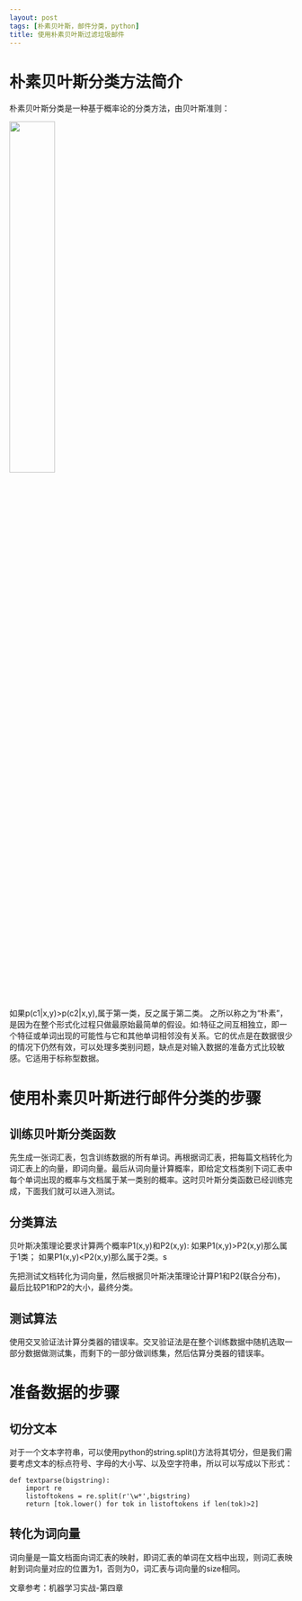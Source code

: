 ```yaml
---
layout: post
tags: [朴素贝叶斯，邮件分类，python]
title: 使用朴素贝叶斯过滤垃圾邮件
---
```


# 朴素贝叶斯分类方法简介

朴素贝叶斯分类是一种基于概率论的分类方法，由贝叶斯准则：

   <!-- ![png.png]({{site.img_path}}/png.png) -->
   <img src="{{site.img_path}}/png.png" width="40%">

如果p(c1|x,y)>p(c2|x,y),属于第一类，反之属于第二类。
之所以称之为“朴素”，是因为在整个形式化过程只做最原始最简单的假设。如:特征之间互相独立，即一个特征或单词出现的可能性与它和其他单词相邻没有关系。它的优点是在数据很少的情况下仍然有效，可以处理多类别问题，缺点是对输入数据的准备方式比较敏感。它适用于标称型数据。

#  使用朴素贝叶斯进行邮件分类的步骤

## 训练贝叶斯分类函数

先生成一张词汇表，包含训练数据的所有单词。再根据词汇表，把每篇文档转化为词汇表上的向量，即词向量。最后从词向量计算概率，即给定文档类别下词汇表中每个单词出现的概率与文档属于某一类别的概率。这时贝叶斯分类函数已经训练完成，下面我们就可以进入测试。

## 分类算法
贝叶斯决策理论要求计算两个概率P1(x,y)和P2(x,y):
如果P1(x,y)>P2(x,y)那么属于1类；
如果P1(x,y)<P2(x,y)那么属于2类。s

先把测试文档转化为词向量，然后根据贝叶斯决策理论计算P1和P2(联合分布)，最后比较P1和P2的大小，最终分类。

## 测试算法

使用交叉验证法计算分类器的错误率。交叉验证法是在整个训练数据中随机选取一部分数据做测试集，而剩下的一部分做训练集，然后估算分类器的错误率。

# 准备数据的步骤

## 切分文本

对于一个文本字符串，可以使用python的string.split()方法将其切分，但是我们需要考虑文本的标点符号、字母的大小写、以及空字符串，所以可以写成以下形式：
```
def textparse(bigstring):
    import re
    listoftokens = re.split(r'\w*',bigstring)
    return [tok.lower() for tok in listoftokens if len(tok)>2]

```

## 转化为词向量

词向量是一篇文档面向词汇表的映射，即词汇表的单词在文档中出现，则词汇表映射到词向量对应的位置为1，否则为0，词汇表与词向量的size相同。

文章参考：机器学习实战-第四章
